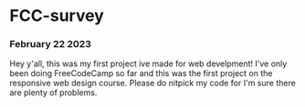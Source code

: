 # FCC-survey

### February 22 2023

Hey y'all, this was my first project ive made for web develpment!
I've only been doing FreeCodeCamp so far and this was the first project on the responsive web design course. Please do nitpick my code for I'm sure there are plenty of problems.
